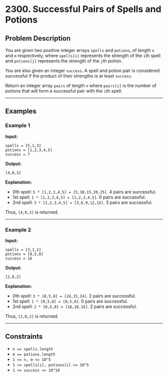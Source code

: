 # 2300. Successful Pairs of Spells and Potions

## Problem Description

You are given two positive integer arrays `spells` and `potions`, of length `n` and `m` respectively, where `spells[i]` represents the strength of the `i`th spell and `potions[j]` represents the strength of the `j`th potion.

You are also given an integer `success`. A spell and potion pair is considered successful if the product of their strengths is at least `success`.

Return an integer array `pairs` of length `n` where `pairs[i]` is the number of potions that will form a successful pair with the `i`th spell.

---

## Examples

### Example 1

**Input:**
```plaintext
spells = [5,1,3]
potions = [1,2,3,4,5]
success = 7
```

**Output:**
```plaintext
[4,0,3]
```

**Explanation:**
- 0th spell: `5 * [1,2,3,4,5] = [5,10,15,20,25]`. 4 pairs are successful.
- 1st spell: `1 * [1,2,3,4,5] = [1,2,3,4,5]`. 0 pairs are successful.
- 2nd spell: `3 * [1,2,3,4,5] = [3,6,9,12,15]`. 3 pairs are successful.

Thus, `[4,0,3]` is returned.

---

### Example 2

**Input:**
```plaintext
spells = [3,1,2]
potions = [8,5,8]
success = 16
```

**Output:**
```plaintext
[2,0,2]
```

**Explanation:**
- 0th spell: `3 * [8,5,8] = [24,15,24]`. 2 pairs are successful.
- 1st spell: `1 * [8,5,8] = [8,5,8]`. 0 pairs are successful.
- 2nd spell: `2 * [8,5,8] = [16,10,16]`. 2 pairs are successful.

Thus, `[2,0,2]` is returned.

---

## Constraints

- `n == spells.length`
- `m == potions.length`
- `1 <= n, m <= 10^5`
- `1 <= spells[i], potions[i] <= 10^5`
- `1 <= success <= 10^10`
